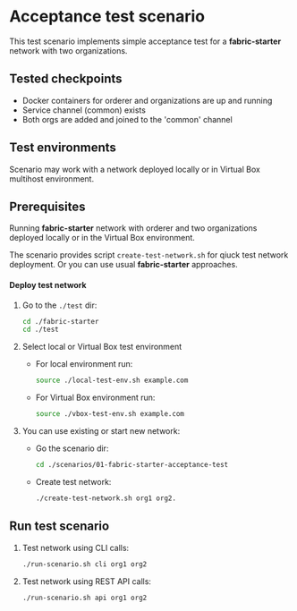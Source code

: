 # Acceptance test scenario

This test scenario implements simple acceptance test for a **fabric-starter** network with two organizations.

## Tested checkpoints

* Docker containers for orderer and organizations are up and running
* Service channel (common) exists
* Both orgs are added and joined to the 'common' channel

## Test environments

Scenario may work with a network deployed locally or in Virtual Box multihost environment.

## Prerequisites

Running **fabric-starter** network with orderer and two organizations deployed locally or in the Virtual Box environment.

The scenario provides script `create-test-network.sh` for qiuck test network deployment. Or you can use usual **fabric-starter** approaches.

#### Deploy test network

1. Go to the `./test` dir:

    ```bash
    cd ./fabric-starter
    cd ./test
    ```

1. Select local or Virtual Box test environment

    * For local environment run:

        ```bash
        source ./local-test-env.sh example.com
        ```

    * For Virtual Box environment run:

        ```bash
        source ./vbox-test-env.sh example.com
        ```

1. You can use existing or start new network:

    * Go the scenario dir:

        ```bash
        cd ./scenarios/01-fabric-starter-acceptance-test
        ```

    * Create test network:

        ```bash
        ./create-test-network.sh org1 org2.
        ```

## Run test scenario

1. Test network using CLI calls:

    ```bash
    ./run-scenario.sh cli org1 org2
    ```

1. Test network using REST API calls:

    ```bash
    ./run-scenario.sh api org1 org2
    ```
